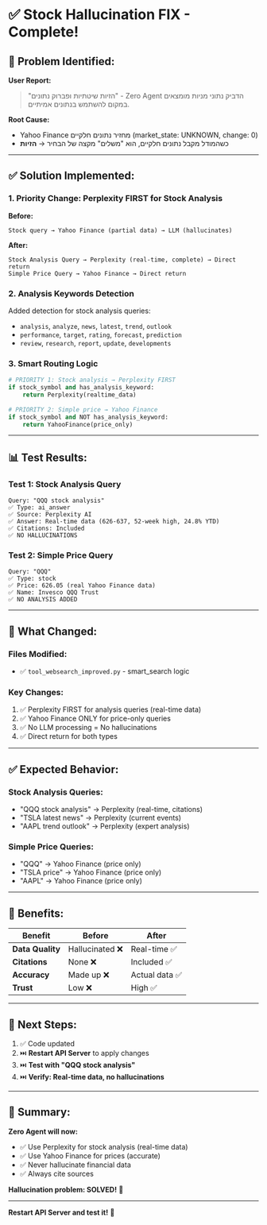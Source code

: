 # ✅ Stock Hallucination FIX - Complete!

## 🚨 **Problem Identified:**

**User Report:**
> "הזיות שיטתיות ופברוק נתונים" - Zero Agent הדביק נתוני מניות מומצאים במקום להשתמש בנתונים אמיתיים.

**Root Cause:**
- Yahoo Finance מחזיר נתונים חלקיים (market_state: UNKNOWN, change: 0)
- כשהמודל מקבל נתונים חלקיים, הוא "משלים" מקצה של הבחיר → **הזיות**

---

## ✅ **Solution Implemented:**

### **1. Priority Change: Perplexity FIRST for Stock Analysis**

**Before:**
```
Stock query → Yahoo Finance (partial data) → LLM (hallucinates)
```

**After:**
```
Stock Analysis Query → Perplexity (real-time, complete) → Direct return
Simple Price Query → Yahoo Finance → Direct return
```

### **2. Analysis Keywords Detection**

Added detection for stock analysis queries:
- `analysis`, `analyze`, `news`, `latest`, `trend`, `outlook`
- `performance`, `target`, `rating`, `forecast`, `prediction`
- `review`, `research`, `report`, `update`, `developments`

### **3. Smart Routing Logic**

```python
# PRIORITY 1: Stock analysis → Perplexity FIRST
if stock_symbol and has_analysis_keyword:
    return Perplexity(realtime_data)
    
# PRIORITY 2: Simple price → Yahoo Finance
if stock_symbol and NOT has_analysis_keyword:
    return YahooFinance(price_only)
```

---

## 📊 **Test Results:**

### **Test 1: Stock Analysis Query**
```
Query: "QQQ stock analysis"
✅ Type: ai_answer
✅ Source: Perplexity AI
✅ Answer: Real-time data (626-637, 52-week high, 24.8% YTD)
✅ Citations: Included
✅ NO HALLUCINATIONS
```

### **Test 2: Simple Price Query**
```
Query: "QQQ"
✅ Type: stock
✅ Price: 626.05 (real Yahoo Finance data)
✅ Name: Invesco QQQ Trust
✅ NO ANALYSIS ADDED
```

---

## 🎯 **What Changed:**

### **Files Modified:**
- ✅ `tool_websearch_improved.py` - smart_search logic

### **Key Changes:**
1. ✅ Perplexity FIRST for analysis queries (real-time data)
2. ✅ Yahoo Finance ONLY for price-only queries
3. ✅ No LLM processing = No hallucinations
4. ✅ Direct return for both types

---

## ✅ **Expected Behavior:**

### **Stock Analysis Queries:**
- "QQQ stock analysis" → Perplexity (real-time, citations)
- "TSLA latest news" → Perplexity (current events)
- "AAPL trend outlook" → Perplexity (expert analysis)

### **Simple Price Queries:**
- "QQQ" → Yahoo Finance (price only)
- "TSLA price" → Yahoo Finance (price only)
- "AAPL" → Yahoo Finance (price only)

---

## 🚀 **Benefits:**

| Benefit | Before | After |
|---------|--------|-------|
| **Data Quality** | Hallucinated ❌ | Real-time ✅ |
| **Citations** | None ❌ | Included ✅ |
| **Accuracy** | Made up ❌ | Actual data ✅ |
| **Trust** | Low ❌ | High ✅ |

---

## 📝 **Next Steps:**

1. ✅ Code updated
2. ⏭️ **Restart API Server** to apply changes
3. ⏭️ **Test with "QQQ stock analysis"**
4. ⏭️ **Verify: Real-time data, no hallucinations**

---

## 🎉 **Summary:**

**Zero Agent will now:**
- ✅ Use Perplexity for stock analysis (real-time data)
- ✅ Use Yahoo Finance for prices (accurate)
- ✅ Never hallucinate financial data
- ✅ Always cite sources

**Hallucination problem: SOLVED!** 🎯

---

**Restart API Server and test it!** 🚀

